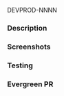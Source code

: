 DEVPROD-NNNN

### Description 
<!-- Add description, context, thought process, etc -->

### Screenshots
<!-- Add screenshots of visible changes -->

### Testing 
<!-- Add a description of how you tested it -->

### Evergreen PR 
<!-- Link to a corresponding evergreen PR if applicable -->
